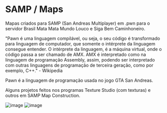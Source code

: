 # SAMP / Maps
Mapas criados para SAMP (San Andreas Multiplayer) em .pwn para o servidor Brasil Mata Mata Mundo Louco e Siga Bem Caminhoneiro.

"Pawn é uma linguagem compilável, ou seja, o seu código é transformado para linguagem de computador, que somente o intérprete da linguagem consegue entender.
O intérprete da linguagem, é a máquina virtual, onde o código passa a ser chamado de AMX. AMX é interpretado como na linguagem de programação Assembly, assim, 
podendo ser interpretado com outras linguagens de programação de terceira geração, como por exemplo, C++." - Wikipedia

Pawn é a linguagem de programação usada no jogo GTA San Andreas.

Alguns projetos feitos nos programas Texture Studio (com texturas) e outros em SAMP Map Construction.

![image](https://user-images.githubusercontent.com/76701595/231412637-6a4826bd-c495-426e-95a8-27312d3ad8d2.png)
![image](https://user-images.githubusercontent.com/76701595/231412710-a63e2d83-5e8c-49c7-981a-aa2699d8f9cf.png)

